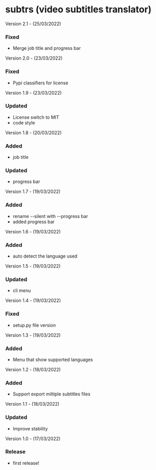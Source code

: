 subtrs (video subtitles translator)
==========================================
Version 2.1 - (25/03/2022)
### Fixed
- Merge job title and progress bar

Version 2.0 - (23/03/2022)
### Fixed
- Pypi classifiers for license

Version 1.9 - (23/03/2022)
### Updated
- License switch to MIT
- code style

Version 1.8 - (20/03/2022)
### Added
- job title
### Updated
- progress bar

Version 1.7 - (19/03/2022)
### Added
- rename --silent with --progress bar
- added progress bar

Version 1.6 - (19/03/2022)
### Added
- auto detect the language used

Version 1.5 - (19/03/2022)
### Updated
- cli menu

Version 1.4 - (19/03/2022)
### Fixed
- setup.py file version

Version 1.3 - (19/03/2022)
### Added
- Menu that show supported languages

Version 1.2 - (18/03/2022)
### Added
- Support export miltiple subtitles files

Version 1.1 - (18/03/2022)
### Updated
- Improve stability

Version 1.0 - (17/03/2022)
### Release
- first release!
